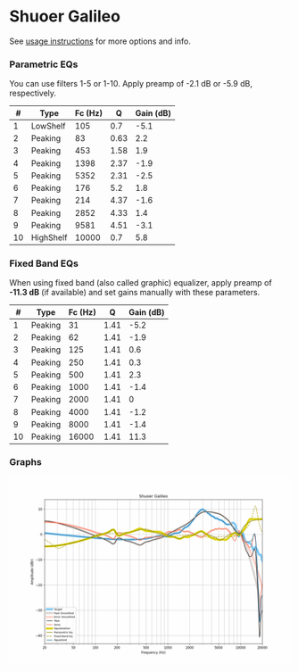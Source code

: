# Shuoer Galileo
See [usage instructions](https://github.com/jaakkopasanen/AutoEq#usage) for more options and info.

### Parametric EQs
You can use filters 1-5 or 1-10. Apply preamp of -2.1 dB or -5.9 dB, respectively.

|   # | Type      |   Fc (Hz) |    Q |   Gain (dB) |
|-----|-----------|-----------|------|-------------|
|   1 | LowShelf  |       105 | 0.7  |        -5.1 |
|   2 | Peaking   |        83 | 0.63 |         2.2 |
|   3 | Peaking   |       453 | 1.58 |         1.9 |
|   4 | Peaking   |      1398 | 2.37 |        -1.9 |
|   5 | Peaking   |      5352 | 2.31 |        -2.5 |
|   6 | Peaking   |       176 | 5.2  |         1.8 |
|   7 | Peaking   |       214 | 4.37 |        -1.6 |
|   8 | Peaking   |      2852 | 4.33 |         1.4 |
|   9 | Peaking   |      9581 | 4.51 |        -3.1 |
|  10 | HighShelf |     10000 | 0.7  |         5.8 |

### Fixed Band EQs
When using fixed band (also called graphic) equalizer, apply preamp of **-11.3 dB** (if available) and set gains manually with these parameters.

|   # | Type    |   Fc (Hz) |    Q |   Gain (dB) |
|-----|---------|-----------|------|-------------|
|   1 | Peaking |        31 | 1.41 |        -5.2 |
|   2 | Peaking |        62 | 1.41 |        -1.9 |
|   3 | Peaking |       125 | 1.41 |         0.6 |
|   4 | Peaking |       250 | 1.41 |         0.3 |
|   5 | Peaking |       500 | 1.41 |         2.3 |
|   6 | Peaking |      1000 | 1.41 |        -1.4 |
|   7 | Peaking |      2000 | 1.41 |         0   |
|   8 | Peaking |      4000 | 1.41 |        -1.2 |
|   9 | Peaking |      8000 | 1.41 |        -1.4 |
|  10 | Peaking |     16000 | 1.41 |        11.3 |

### Graphs
![](./Shuoer%20Galileo.png)

